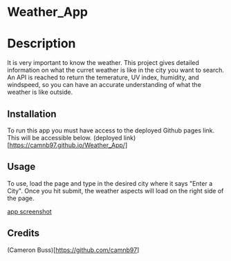 # Weather_App

# Description

It is very important to know the weather. This project gives detailed information on what the curret weather is like in the city you want to search. An API is reached to return the temerature, UV index, humidity, and windspeed, so you can have an accurate understanding of what the weather is like outside.

## Installation

To run this app you must have access to the deployed Github pages link. This will be accessible below.
(deployed link)[https://camnb97.github.io/Weather_App/]

## Usage

To use, load the page and type in the desired city where it says "Enter a City". Once you hit submit, the weather aspects will load on the right side of the page.

[app screenshot](assets/images/weatherDashboardSS.png)

## Credits

(Cameron Buss)[https://github.com/camnb97]
